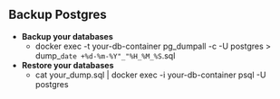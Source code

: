 ## Backup Postgres
* **Backup your databases**
    * docker exec -t your-db-container pg_dumpall -c -U postgres > dump_`date +%d-%m-%Y"_"%H_%M_%S`.sql
* **Restore your databases**
    * cat your_dump.sql | docker exec -i your-db-container psql -U postgres